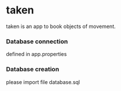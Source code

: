 # taken

taken is an app to book objects of movement.

### Database connection

defined in app.properties

### Database creation

please import file database.sql
